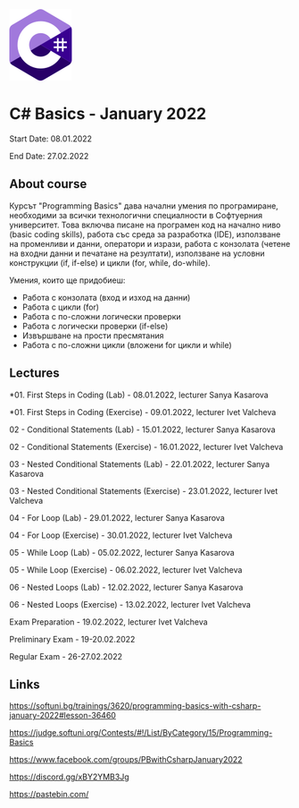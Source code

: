 <picture>
  <img alt="C# Logo" src="CSharp.svg">
</picture>



# C# Basics - January 2022

Start Date: 08.01.2022

End Date: 27.02.2022


## About course 


Курсът "Programming Basics" дава начални умения по програмиране, необходими за всички технологични специалности в Софтуерния университет. Това включва писане на програмен код на начално ниво (basic coding skills), работа със среда за разработка (IDE), използване на променливи и данни, оператори и изрази, работа с конзолата (четене на входни данни и печатане на резултати), използване на условни конструкции (if, if-else) и цикли (for, while, do-while).

Умения, които ще придобиеш:
- Работа с конзолата (вход и изход на данни)
- Работа с цикли (for)
- Работа с по-сложни логически проверки
- Работа с логически проверки (if-else)
- Извършване на прости пресмятания
- Работа с по-сложни цикли (вложени for цикли и while)


## Lectures 

\*01. First Steps in Coding (Lab) - 08.01.2022, lecturer Sanya Kasarova 

\*01. First Steps in Coding (Exercise) - 09.01.2022, lecturer Ivet Valcheva 


02 - Conditional Statements (Lab) - 15.01.2022, lecturer Sanya Kasarova

02 - Conditional Statements (Exercise) - 16.01.2022, lecturer Ivet Valcheva


03 - Nested Conditional Statements (Lab) - 22.01.2022, lecturer Sanya Kasarova

03 - Nested Conditional Statements (Exercise) - 23.01.2022, lecturer Ivet Valcheva


04 - For Loop (Lab) - 29.01.2022, lecturer Sanya Kasarova

04 - For Loop (Exercise) - 30.01.2022, lecturer Ivet Valcheva


05 - While Loop (Lab) - 05.02.2022, lecturer Sanya Kasarova

05 - While Loop (Exercise) - 06.02.2022, lecturer Ivet Valcheva


06 - Nested Loops (Lab) - 12.02.2022, lecturer Sanya Kasarova

06 - Nested Loops (Exercise) - 13.02.2022, lecturer Ivet Valcheva


Exam Preparation - 19.02.2022, lecturer Ivet Valcheva

Preliminary Exam - 19-20.02.2022

Regular Exam - 26-27.02.2022


## Links 


https://softuni.bg/trainings/3620/programming-basics-with-csharp-january-2022#lesson-36460

https://judge.softuni.org/Contests/#!/List/ByCategory/15/Programming-Basics

https://www.facebook.com/groups/PBwithCsharpJanuary2022

https://discord.gg/xBY2YMB3Jg

https://pastebin.com/

